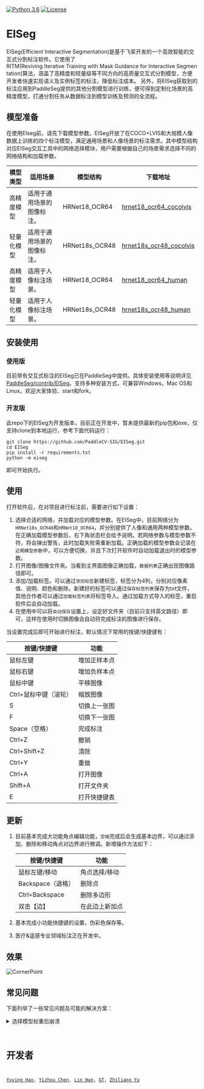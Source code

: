 [![Python 3.6](https://img.shields.io/badge/python-3.6+-blue.svg)](https://www.python.org/downloads/release/python-360/) [![License](https://img.shields.io/badge/license-Apache%202-blue.svg)](LICENSE)
<!-- [![GitHub release](https://img.shields.io/github/release/Naereen/StrapDown.js.svg)](https://github.com/PaddleCV-SIG/iseg/releases) -->

# EISeg

EISeg(Efficient Interactive Segmentation)是基于飞桨开发的一个高效智能的交互式分割标注软件。它使用了RITM(Reviving Iterative Training with Mask Guidance for Interactive Segmentation)算法，涵盖了高精度和轻量级等不同方向的高质量交互式分割模型，方便开发者快速实现语义及实例标签的标注，降低标注成本。 另外，将EISeg获取到的标注应用到PaddleSeg提供的其他分割模型进行训练，便可得到定制化场景的高精度模型，打通分割任务从数据标注到模型训练及预测的全流程。



## 模型准备

在使用EIseg前，请先下载模型参数。EISeg开放了在COCO+LVIS和大规模人像数据上训练的四个标注模型，满足通用场景和人像场景的标注需求。其中模型结构对应EISeg交互工具中的网络选择模块，用户需要根据自己的场景需求选择不同的网络结构和加载参数。

| 模型类型 | 适用场景 | 模型结构 | 下载地址|
| --- | --- | --- | ---|
| 高精度模型  | 适用于通用场景的图像标注。 |HRNet18_OCR64 | [hrnet18_ocr64_cocolvis](https://bj.bcebos.com/paddleseg/dygraph/interactive_segmentation/ritm/hrnet18_ocr64_cocolvis.pdparams) |
| 轻量化模型  | 适用于通用场景的图像标注。 |HRNet18s_OCR48 | [hrnet18s_ocr48_cocolvis](https://bj.bcebos.com/paddleseg/dygraph/interactive_segmentation/ritm/hrnet18s_ocr48_cocolvis.pdparams) |
| 高精度模型  | 适用于人像标注场景。 |HRNet18_OCR64 | [hrnet18_ocr64_human](https://bj.bcebos.com/paddleseg/dygraph/interactive_segmentation/ritm/hrnet18_ocr64_human.pdparams) |
| 轻量化模型  | 适用于人像标注场景。 |HRNet18s_OCR48 | [hrnet18s_ocr48_human](https://bj.bcebos.com/paddleseg/dygraph/interactive_segmentation/ritm/hrnet18s_ocr48_human.pdparams) |



## 安装使用

### 使用版

目前带有交互式标注的EISeg已在PaddleSeg中提供。具体安装使用等说明详见[PaddleSeg/contrib/EISeg](https://github.com/PaddlePaddle/PaddleSeg/tree/release/2.2/contrib/EISeg)。支持多种安装方式，可兼容Windows，Mac OS和Linux。欢迎大家体验、start和fork。

### 开发版

此repo下的EISeg为开发版本，目前正在开发中，暂未提供最新的pip包和exe，仅支持clone到本地运行，参考下面代码运行：

```shell
git clone https://github.com/PaddleCV-SIG/EISeg.git
cd EISeg
pip install -r requirements.txt
python -m eiseg
```
即可开始执行。



## 使用

打开软件后，在对项目进行标注前，需要进行如下设置：

1. 选择合适的网络，并加载对应的模型参数。在EISeg中，目前网络分为`HRNet18s_OCR48`和`HRNet18_OCR64`，并分别提供了人像和通用两种模型参数。在正确加载模型参数后，右下角状态栏会给予说明。若网络参数与模型参数不符，将会弹出警告，此时加载失败需重新加载。正确加载的模型参数会记录在`近期模型参数`中，可以方便切换，并且下次打开软件时自动加载退出时的模型参数。
2. 打开图像/图像文件夹。当看到主界面图像正确加载，`数据列表`正确出现图像路径即可。
3. 添加/加载标签。可以通过`添加标签`新建标签，标签分为4列，分别对应像素值、说明、颜色和删除。新建好的标签可以通过`保存标签列表`保存为txt文件，其他合作者可以通过`加载标签列表`将标签导入。通过加载方式导入的标签，重启软件后会自动加载。
4. 在使用中可以将`自动保存`设置上，设定好文件夹（目前只支持英文路径）即可，这样在使用时切换图像会自动将完成标注的图像进行保存。

当设置完成后即可开始进行标注，默认情况下常用的按键/快捷键有：

| 按键/快捷键           | 功能         |
| --------------------- | ------------ |
| 鼠标左键              | 增加正样本点 |
| 鼠标右键              | 增加负样本点 |
| 鼠标中键              | 平移图像     |
| Ctrl+鼠标中键（滚轮） | 缩放图像     |
| S                     | 切换上一张图 |
| F                     | 切换下一张图 |
| Space（空格）         | 完成标注     |
| Ctrl+Z                | 撤销         |
| Ctrl+Shift+Z          | 清除         |
| Ctrl+Y                | 重做         |
| Ctrl+A                | 打开图像     |
| Shift+A               | 打开文件夹   |
| E                     | 打开快捷键表 |



## 更新

1. 目前基本完成大功能角点编辑功能，`空格`完成后会生成基本边界，可以通过添加、删除和移动角点对边界进行微调。新增操作方法如下：

   | 按键/快捷键       | 功能           |
   | ----------------- | -------------- |
   | 鼠标左键/移动     | 角点选择/移动  |
   | Backspace（退格） | 删除点         |
   | Ctrl+Backspace    | 删除多边形     |
   | 双击【边】        | 在此边上新加点 |

   

2. 基本完成小功能快捷键的设置，伪彩色保存等。

3. 医疗&遥感专业领域标注正在开发中。

## 效果

![CornerPoint](https://user-images.githubusercontent.com/71769312/126030819-0ee2777c-47ec-46f2-a06a-b365d0dd07bf.gif)

## 常见问题

下面列举了一些常见问题及可能的解决方案：

<details> <summary> 选择模型权重后崩溃</summary><pre><code>
提示：EISeg推理过程中使用CPU和GPU版本的Paddle体验差异不是很大，如果GPU版本安装遇到问题可以先使用CPU版本快速尝试。相关安装方法参见[官方安装教程](https://www.paddlepaddle.org.cn/)。
1. Paddle版本低：EISeg中需要Paddle版本为2.1.x，如果版本过低请升级Paddle版本。查看Paddle版本：
<code>python -c "import paddle; print(paddle.__version__)"</code>
升级Paddle：
<code># CPU版本
pip install --upgrade paddlepaddle
# GPU版本
pip install --upgrade paddlepaddle-gpu</code>
2. Paddle安装问题：GPU版本Paddle和Cuda之间版本需要对应，检查安装是否存在问题可以运行。
<code>python -c "import paddle; paddle.utils.run_check()"</code></pre></details>


# 开发者

[Yuying Hao](https://github.com/haoyuying), [Yizhou Chen](https://github.com/geoyee), [Lin Han](https://github.com/linhandev/), [GT](https://github.com/GT-ZhangAcer), [Zhiliang Yu](https://github.com/yzl19940819)

<!-- pip install 'git+https://github.com/openvinotoolkit/datumaro' -->

